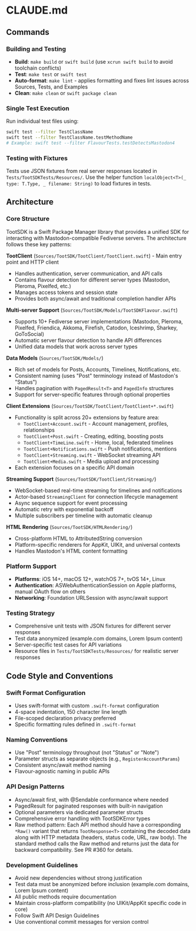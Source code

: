 # CLAUDE.md

## Commands

### Building and Testing

- **Build**: `make build` or `swift build` (use `xcrun swift build` to avoid toolchain conflicts)
- **Test**: `make test` or `swift test`
- **Auto-format**: `make lint` - applies formatting and fixes lint issues across Sources, Tests, and Examples
- **Clean**: `make clean` or `swift package clean`

### Single Test Execution

Run individual test files using:

```bash
swift test --filter TestClassName
swift test --filter TestClassName.testMethodName
# Example: swift test --filter FlavourTests.testDetectsMastodon4
```

### Testing with Fixtures

Tests use JSON fixtures from real server responses located in `Tests/TootSDKTests/Resources/`. Use the helper function `localObject<T>(_ type: T.Type, _ filename: String)` to load fixtures in tests.

## Architecture

### Core Structure

TootSDK is a Swift Package Manager library that provides a unified SDK for interacting with Mastodon-compatible Fediverse servers. The architecture follows these key patterns:

**TootClient** (`Sources/TootSDK/TootClient/TootClient.swift`) - Main entry point and HTTP client

- Handles authentication, server communication, and API calls
- Contains flavour detection for different server types (Mastodon, Pleroma, Pixelfed, etc.)
- Manages access tokens and session state
- Provides both async/await and traditional completion handler APIs

**Multi-server Support** (`Sources/TootSDK/Models/TootSDKFlavour.swift`)

- Supports 10+ Fediverse server implementations (Mastodon, Pleroma, Pixelfed, Friendica, Akkoma, Firefish, Catodon, Iceshrimp, Sharkey, GoToSocial)
- Automatic server flavour detection to handle API differences
- Unified data models that work across server types

**Data Models** (`Sources/TootSDK/Models/`)

- Rich set of models for Posts, Accounts, Timelines, Notifications, etc.
- Consistent naming (uses "Post" terminology instead of Mastodon's "Status")
- Handles pagination with `PagedResult<T>` and `PagedInfo` structures
- Support for server-specific features through optional properties

**Client Extensions** (`Sources/TootSDK/TootClient/TootClient+*.swift`)

- Functionality is split across 20+ extensions by feature area:
  - `TootClient+Account.swift` - Account management, profiles, relationships
  - `TootClient+Post.swift` - Creating, editing, boosting posts
  - `TootClient+TimeLine.swift` - Home, local, federated timelines
  - `TootClient+Notifications.swift` - Push notifications, mentions
  - `TootClient+Streaming.swift` - WebSocket streaming API
  - `TootClient+Media.swift` - Media upload and processing
- Each extension focuses on a specific API domain

**Streaming Support** (`Sources/TootSDK/TootClient/Streaming/`)

- WebSocket-based real-time streaming for timelines and notifications
- Actor-based `StreamingClient` for connection lifecycle management
- Async sequence support for event processing
- Automatic retry with exponential backoff
- Multiple subscribers per timeline with automatic cleanup

**HTML Rendering** (`Sources/TootSDK/HTMLRendering/`)

- Cross-platform HTML to AttributedString conversion
- Platform-specific renderers for AppKit, UIKit, and universal contexts
- Handles Mastodon's HTML content formatting

### Platform Support

- **Platforms**: iOS 14+, macOS 12+, watchOS 7+, tvOS 14+, Linux
- **Authentication**: ASWebAuthenticationSession on Apple platforms, manual OAuth flow on others
- **Networking**: Foundation URLSession with async/await support

### Testing Strategy

- Comprehensive unit tests with JSON fixtures for different server responses
- Test data anonymized (example.com domains, Lorem Ipsum content)
- Server-specific test cases for API variations
- Resource files in `Tests/TootSDKTests/Resources/` for realistic server responses

## Code Style and Conventions

### Swift Format Configuration

- Uses swift-format with custom `.swift-format` configuration
- 4-space indentation, 150 character line length
- File-scoped declaration privacy preferred
- Specific formatting rules defined in `.swift-format`

### Naming Conventions

- Use "Post" terminology throughout (not "Status" or "Note")
- Parameter structs as separate objects (e.g., `RegisterAccountParams`)
- Consistent async/await method naming
- Flavour-agnostic naming in public APIs

### API Design Patterns

- Async/await first, with @Sendable conformance where needed
- PagedResult<T> for paginated responses with built-in navigation
- Optional parameters via dedicated parameter structs
- Comprehensive error handling with TootSDKError types
- Raw method pattern: Each API method should have a corresponding `*Raw()` variant that returns `TootResponse<T>` containing the decoded data along with HTTP metadata (headers, status code, URL, raw body). The standard method calls the Raw method and returns just the data for backward compatibility. See PR #360 for details.

### Development Guidelines

- Avoid new dependencies without strong justification
- Test data must be anonymized before inclusion (example.com domains, Lorem Ipsum content)
- All public methods require documentation
- Maintain cross-platform compatibility (no UIKit/AppKit specific code in core)
- Follow Swift API Design Guidelines
- Use conventional commit messages for version control
